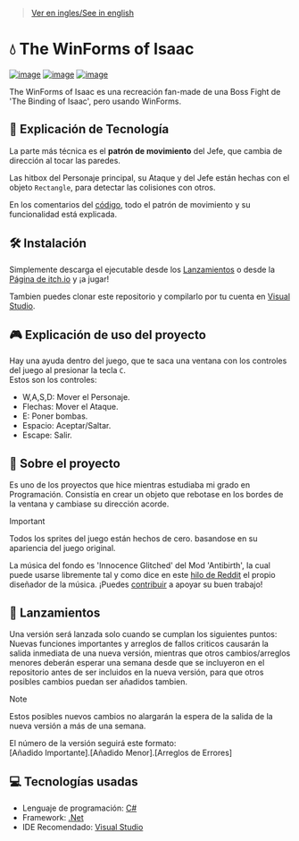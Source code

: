 > [Ver en ingles/See in english](https://github.com/LuisMiSanVe/The_WinForms_of_Isaac/blob/main/README.md)
# 💧 The WinForms of Isaac
[![image](https://img.shields.io/badge/.NET-5C2D91?style=for-the-badge&logo=.net&logoColor=white)](https://dotnet.microsoft.com/en-us/learn/dotnet/what-is-dotnet)
[![image](https://img.shields.io/badge/C%23-239120?style=for-the-badge&logo=csharp&logoColor=white)](https://dotnet.microsoft.com/en-us/languages/csharp)
[![image](https://img.shields.io/badge/Visual_Studio-5C2D91?style=for-the-badge&logo=visual%20studio&logoColor=white)](https://visualstudio.microsoft.com/)

The WinForms of Isaac es una recreación fan-made de una Boss Fight de 'The Binding of Isaac', pero usando WinForms.

## 📝 Explicación de Tecnología
La parte más técnica es el **patrón de movimiento** del Jefe, que cambia de dirección al tocar las paredes.

Las hitbox del Personaje principal, su Ataque y del Jefe están hechas con el objeto `Rectangle`, para detectar las colisiones con otros.

En los comentarios del [código](), todo el patrón de movimiento y su funcionalidad está explicada.

## 🛠️ Instalación
Simplemente descarga el ejecutable desde los [Lanzamientos]() o desde la [Página de itch.io]() y ¡a jugar!

Tambien puedes clonar este repositorio y compilarlo por tu cuenta en [Visual Studio](https://visualstudio.microsoft.com/).

## 🎮 Explicación de uso del proyecto
Hay una ayuda dentro del juego, que te saca una ventana con los controles del juego al presionar la tecla `C`.\
Estos son los controles:
- W,A,S,D: Mover el Personaje.
- Flechas: Mover el Ataque.
- E: Poner bombas.
- Espacio: Aceptar/Saltar.
- Escape: Salir.

## 📖 Sobre el proyecto
Es uno de los proyectos que hice mientras estudiaba mi grado en Programación. Consistía en crear un objeto que rebotase en los bordes de la ventana y cambiase su dirección acorde.

>[!IMPORTANT]
>Todos los sprites del juego están hechos de cero. basandose en su apariencia del juego original.
>
>La música del fondo es 'Innocence Glitched' del Mod 'Antibirth', la cual puede usarse libremente tal y como dice en este [hilo de Reddit](https://www.reddit.com/r/bindingofisaac/comments/5kr7nm/antibirth_music_update_now_on_spotify_and_more/?rdt=47694) el propio diseñador de la música.
>¡Puedes [contribuir](https://antibirth.com/) a apoyar su buen trabajo!

## 🚀 Lanzamientos
Una versión será lanzada solo cuando se cumplan los siguientes puntos:\
Nuevas funciones importantes y arreglos de fallos criticos causarán la salida inmediata de una nueva versión, mientras que otros cambios/arreglos menores deberán esperar una semana desde que se incluyeron en el repositorio antes de ser incluidos en la nueva versión, para que otros posibles cambios puedan ser añadidos tambien.
>[!NOTE]
>Estos posibles nuevos cambios no alargarán la espera de la salida de la nueva versión a más de una semana.

El número de la versión seguirá este formato: \
\[Añadido Importante\].\[Añadido Menor\].\[Arreglos de Errores\]


## 💻 Tecnologías usadas
- Lenguaje de programación: [C#](https://dotnet.microsoft.com/en-us/languages/csharp) 
- Framework: [.Net](https://dotnet.microsoft.com/en-us/learn/dotnet/what-is-dotnet)
- IDE Recomendado: [Visual Studio](https://visualstudio.microsoft.com/)

